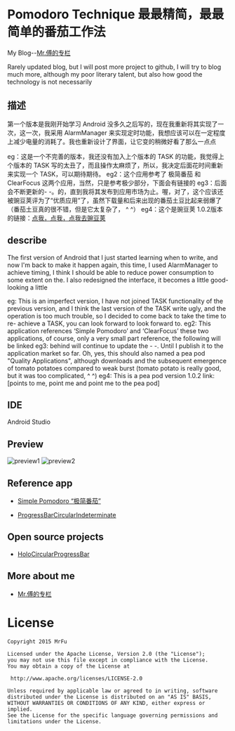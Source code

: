 Pomodoro Technique 最最精简，最最简单的番茄工作法
=====================

My Blog--[Mr.傅的专栏](http://blog.csdn.net/fu222cs98/)

Rarely updated blog, but I will post more project to github, I will try to blog much more, although my poor literary talent, but also how good the technology is not necessarily

## 描述

第一个版本是我刚开始学习 Android 没多久之后写的，现在我重新将其实现了一次，这一次，我采用 AlarmManager 来实现定时功能，我想应该可以在一定程度上减少电量的消耗了。我也重新设计了界面，让它变的稍微好看了那么一点点

eg：这是一个不完善的版本，我还没有加入上个版本的 TASK 的功能，我觉得上个版本的 TASK 写的太丑了，而且操作太麻烦了，所以，我决定后面花时间重新来实现一个 TASK，可以期待期待。
eg2：这个应用参考了 极简番茄 和 ClearFocus 这两个应用，当然，只是参考极少部分，下面会有链接的
eg3：后面会不断更新的- -。的，直到我将其发布到应用市场为止。喔，对了，这个应该还被豌豆荚评为了“优质应用”了，虽然下载量和后来出现的番茄土豆比起来弱爆了（番茄土豆真的很不错，但是它太复杂了， ^ ^）
eg4：这个是豌豆荚 1.0.2版本的链接：[点我，点我，点我去豌豆荚](http://www.wandoujia.com/apps/com.android.tomatotask)

## describe

The first version of Android that I just started learning when to write, and now I'm back to make it happen again, this time, I used AlarmManager to achieve timing, I think I should be able to reduce power consumption to some extent on the. I also redesigned the interface, it becomes a little good-looking a little

eg: This is an imperfect version, I have not joined TASK functionality of the previous version, and I think the last version of the TASK write ugly, and the operation is too much trouble, so I decided to come back to take the time to re- achieve a TASK, you can look forward to look forward to.
eg2: This application references ‘Simple Pomodoro’ and ‘ClearFocus’ these two applications, of course, only a very small part reference, the following will be linked
eg3: behind will continue to update the - -. Until I publish it to the application market so far. Oh, yes, this should also named a pea pod "Quality Applications", although downloads and the subsequent emergence of tomato potatoes compared to weak burst (tomato potato is really good, but it was too complicated, ^ ^)
eg4: This is a pea pod version 1.0.2 link: [points to me, point me and point me to the pea pod]

## IDE

Android Studio

## Preview

![preview1](http://ww1.sinaimg.cn/mw1024/005tyPhMgw1eqq90moulqj30k00zk40d.jpg)
![preview2](http://ww3.sinaimg.cn/mw1024/005tyPhMgw1eqq90ox65qj30k00zkabu.jpg)

## Reference app

* [Simple Pomodoro “极简番茄”](http://blog.dacer.im/myapps/cn/index.html)

* [ProgressBarCircularIndeterminate](https://play.google.com/store/apps/details?id=personal.andreabasso.clearfocus)


## Open source projects

* [HoloCircularProgressBar](https://github.com/passsy/android-holocircularprogressbar)


## More about me

* [Mr.傅的专栏](http://blog.csdn.net/fu222cs98)

License
============

    Copyright 2015 MrFu

	Licensed under the Apache License, Version 2.0 (the "License");
	you may not use this file except in compliance with the License.
	You may obtain a copy of the License at

     http://www.apache.org/licenses/LICENSE-2.0

	Unless required by applicable law or agreed to in writing, software
	distributed under the License is distributed on an "AS IS" BASIS,
	WITHOUT WARRANTIES OR CONDITIONS OF ANY KIND, either express or implied.
	See the License for the specific language governing permissions and
	limitations under the License.